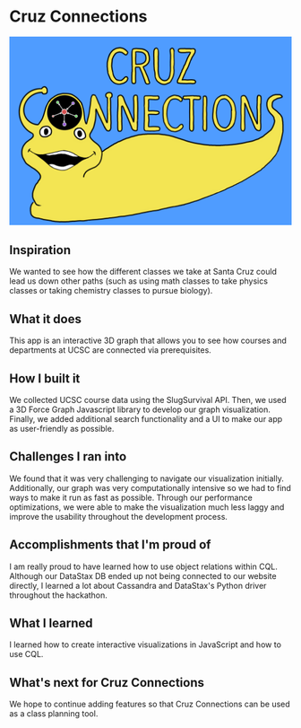 # Cruz Connections

![Logo](./src/frontend/static/fullLogo.png)

## Inspiration
We wanted to see how the different classes we take at Santa Cruz could lead us down other paths (such as using math classes to take physics classes or taking chemistry classes to pursue biology).


## What it does
This app is an interactive 3D graph that allows you to see how courses and departments at UCSC are connected via prerequisites.

## How I built it
We collected UCSC course data using the SlugSurvival API. Then, we used a 3D Force Graph Javascript library to develop our graph visualization. Finally, we added additional search functionality and a UI to make our app as user-friendly as possible.

## Challenges I ran into
We found that it was very challenging to navigate our visualization initially. Additionally, our graph was very computationally intensive so we had to find ways to make it run as fast as possible. Through our performance optimizations, we were able to make the visualization much less laggy and improve the usability throughout the development process.


## Accomplishments that I'm proud of
I am really proud to have learned how to use object relations within CQL. Although our DataStax DB ended up not being connected to our website directly, I learned a lot about Cassandra and DataStax's Python driver throughout the hackathon.

## What I learned
I learned how to create interactive visualizations in JavaScript and how to use CQL.

## What's next for Cruz Connections
We hope to continue adding features so that Cruz Connections can be used as a class planning tool.